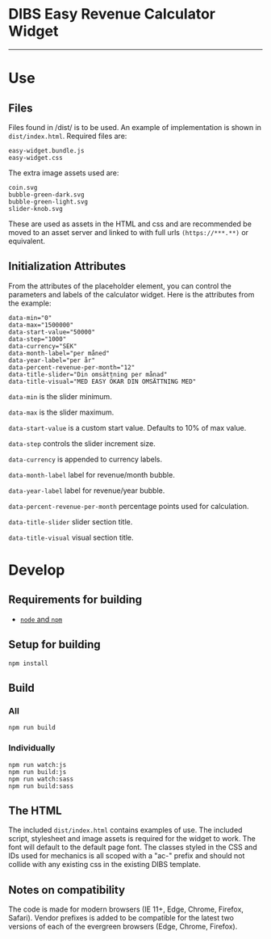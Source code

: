 # DIBS Easy Revenue Calculator Widget
---

# Use

## Files
Files found in /dist/ is to be used. An example of implementation is shown in ```dist/index.html```.
Required files are:
```
easy-widget.bundle.js
easy-widget.css
```
The extra image assets used are:
```
coin.svg
bubble-green-dark.svg
bubble-green-light.svg
slider-knob.svg
```
These are used as assets in the HTML and css and are recommended be moved to an asset server and linked to with full urls ```(https://***.**)``` or equivalent.

## Initialization Attributes
From the attributes of the placeholder element, you can control the parameters and labels of the calculator widget. Here is the attributes from the example:
```
data-min="0"
data-max="1500000"
data-start-value="50000"
data-step="1000"
data-currency="SEK"
data-month-label="per måned"
data-year-label="per år"
data-percent-revenue-per-month="12"
data-title-slider="Din omsättning per månad"
data-title-visual="MED EASY ÖKAR DIN OMSÄTTNING MED"
```

```data-min``` is the slider minimum. 

```data-max``` is the slider maximum.

```data-start-value``` is a custom start value. Defaults to 10% of max value.

```data-step``` controls the slider increment size.

```data-currency``` is appended to currency labels.

```data-month-label``` label for revenue/month bubble.

```data-year-label``` label for revenue/year bubble.

```data-percent-revenue-per-month``` percentage points used for calculation.

```data-title-slider``` slider section title.

```data-title-visual``` visual section title.


# Develop
## Requirements for building
 * [`node` and `npm`](https://nodejs.org/)

## Setup for building
```
npm install
```

## Build

### All
```
npm run build
```

### Individually
```
npm run watch:js
npm run build:js
npm run watch:sass
npm run build:sass
```

## The HTML
The included ```dist/index.html``` contains examples of use. The included script, stylesheet and image assets is required for the widget to work. The font will default to the default page font.
The classes styled in the CSS and IDs used for mechanics is all scoped with a "ac-" prefix and should not collide with any existing css in the existing DIBS template.

## Notes on compatibility
The code is made for modern browsers (IE 11+, Edge, Chrome, Firefox, Safari). Vendor prefixes is added to be compatible for the latest two versions of each of the evergreen browsers (Edge, Chrome, Firefox). 
